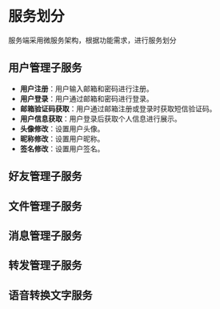 # 服务划分

服务端采用微服务架构，根据功能需求，进行服务划分





## 用户管理子服务

- **用户注册**：用户输入邮箱和密码进行注册。
- **用户登录**：用户通过邮箱和密码进行登录。
- **邮箱验证码获取**：用户通过邮箱注册或登录时获取短信验证码。
- **用户信息获取**：用户登录后获取个人信息进行展示。
- **头像修改**：设置用户头像。
- **昵称修改**：设置用户昵称。
- **签名修改**：设置用户签名。





## 好友管理子服务





## 文件管理子服务





## 消息管理子服务





## 转发管理子服务





## 语音转换文字服务

